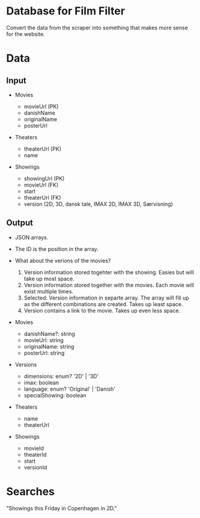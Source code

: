# Database for Film Filter

Convert the data from the scraper into something that makes more sense for the website.

# Data

## Input

* Movies
  * movieUrl (PK)
  * danishName
  * originalName
  * posterUrl

* Theaters
  * theaterUrl (PK)
  * name

* Showings
  * showingUrl (PK)
  * movieUrl (FK)
  * start
  * theaterUrl (FK)
  * version (2D, 3D, dansk tale, IMAX 2D, IMAX 3D, Særvisning)

## Output

* JSON arrays.
* The ID is the position in the array.
* What about the verions of the movies?
  1. Version information stored togehter with the showing. Easies but will take up most space.
  1. Version information stored together with the movies. Each movie will exist multiple times.
  1. Selected: Version information in separte array. The array will fill up as the different combinations are created. Takes up least space.
  1. Version contains a link to the movie. Takes up even less space.

 * Movies
   * danishName?: string
   * movieUrl: string
   * originalName: string
   * posterUrl: string

 * Versions
   * dimensions: enum? '2D' | '3D'
   * imax: boolean
   * language: enum? 'Original' | 'Danish'
   * specialShowing: boolean

 * Theaters
   * name
   * theaterUrl

 * Showings
   * movieId
   * theaterId
   * start
   * versionId

# Searches

"Showings this Friday in Copenhagen in 2D."
